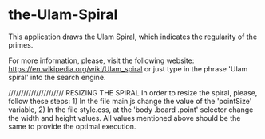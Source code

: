 # the-Ulam-Spiral
This application draws the Ulam Spiral, which indicates the regularity of the primes.

For more information, please, visit the following website: https://en.wikipedia.org/wiki/Ulam_spiral
or just type in the phrase 'Ulam spiral' into the search engine.

//////////////////////
RESIZING THE SPIRAL
 In order to resize the spiral, please, follow these steps:
    1) In the file main.js change the value of the 'pointSize' variable,
    2) In the file style.css, at the 'body .board .point' selector change the width and height values.
    All values mentioned above should be the same to provide the optimal execution. 
